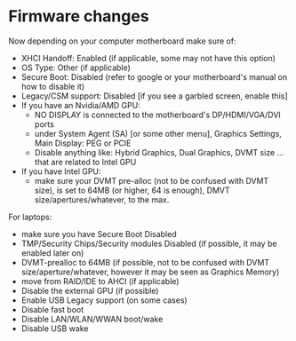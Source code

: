 # Firmware changes

Now depending on your computer motherboard make sure of:

* XHCI Handoff: Enabled \(if applicable, some may not have this option\)
* OS Type: Other \(if applicable\)
* Secure Boot: Disabled \(refer to google or your motherboard's manual on how to disable it\)
* Legacy/CSM support: Disabled \[if you see a garbled screen, enable this\]
* If you have an Nvidia/AMD GPU:
  * NO DISPLAY is connected to the motherboard's DP/HDMI/VGA/DVI ports
  * under System Agent \(SA\) \[or some other menu\], Graphics Settings, Main Display: PEG or PCIE
  * Disable anything like: Hybrid Graphics, Dual Graphics, DVMT size ... that are related to Intel GPU
* If you have Intel GPU:
  * make sure your DVMT pre-alloc \(not to be confused with DVMT size\), is set to 64MB \(or higher, 64 is enough\), DMVT size/apertures/whatever, to the max.

For laptops:

* make sure you have Secure Boot Disabled
* TMP/Security Chips/Security modules Disabled \(if possible, it may be enabled later on\)
* DVMT-prealloc to 64MB \(if possible, not to be confused with DVMT size/aperture/whatever, however it may be seen as Graphics Memory\)
* move from RAID/IDE to AHCI \(if applicable\)
* Disable the external GPU \(if possible\)
* Enable USB Legacy support \(on some cases\)
* Disable fast boot
* Disable LAN/WLAN/WWAN boot/wake
* Disable USB wake

